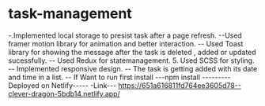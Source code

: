 # task-management

-.Implemented local storage to presist task after a page refresh.
--Used framer motion library for animation and better interaction.
-- Used Toast library for showing the message after the task is deleted , added or updated sucessfully. 
-- Used Redux for statemanagement. 5. Used SCSS for styling. 
-- Implemented responsive design. 
-- The task is getting added with its date and time in a list. 
-- If Want to run first install ---npm install 
---------Deployed on Netlify-----
-Link--- https://651a616811fd764ee3605d78--clever-dragon-5bdb14.netlify.app/

